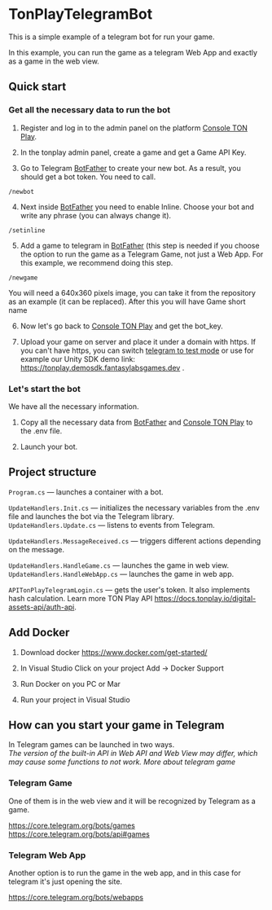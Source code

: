 # TonPlayTelegramBot

This is a simple example of a telegram bot for run your game.

In this example, you can run the game as a telegram Web App and exactly as a game in the web view.

## Quick start

### Get all the necessary data to run the bot

1. Register and log in to the admin panel on the platform [Console TON Play](https://console.tonplay.io/).

2. In the tonplay admin panel, create a game and get a Game API Key.

3. Go to Telegram [BotFather](https://t.me/botfather) to create your new bot. As a result, you should get a bot token.
You need to call.

`/newbot`

4. Next inside [BotFather](https://t.me/botfather) you need to enable Inline. Choose your bot and write any phrase (you can always change it). 

`/setinline`

5. Add a game to telegram in [BotFather](https://t.me/botfather) (this step is needed if you choose the option to run the game as a Telegram Game, not just a Web App. For this example, we recommend doing this step.

`/newgame`

You will need a 640x360 pixels image, you can take it from the repository as an example (it can be replaced).
After this you will have Game short name

6. Now let's go back to [Console TON Play](https://console.tonplay.io/) and get the bot_key.

7. Upload your game on server and place it under a domain with https. If you can't have https, you can switch [telegram to test mode](https://core.telegram.org/bots/webapps#using-bots-in-the-test-environment) 
or use for example our Unity SDK demo link: https://tonplay.demosdk.fantasylabsgames.dev .

### Let's start the bot
We have all the necessary information. 
1. Copy all the necessary data from [BotFather](https://t.me/botfather) and [Console TON Play](https://console.tonplay.io/) to the .env file.

2. Launch your bot.

## Project structure

`Program.cs` — launches a container with a bot.  

`UpdateHandlers.Init.cs` — initializes the necessary variables from the .env file and launches the bot via the Telegram library.   
`UpdateHandlers.Update.cs` — listens to events from Telegram.  

`UpdateHandlers.MessageReceived.cs` — triggers different actions depending on the message.  

`UpdateHandlers.HandleGame.cs` — launches the game in web view.  
`UpdateHandlers.HandleWebApp.cs` — launches the game in web app.  

`APITonPlayTelegramLogin.cs` — gets the user's token. It also implements hash calculation. Learn more TON Play API https://docs.tonplay.io/digital-assets-api/auth-api. 

## Add Docker

1. Download docker https://www.docker.com/get-started/ 
2. In Visual Studio Click on your project Add -> Docker Support 

3. Run Docker on you PC or Mar 
4. Run your project in Visual Studio

## How can you start your game in Telegram 

In Telegram games can be launched in two ways.   
_The version of the built-in API in Web API and Web View may differ, which may cause some functions to not work.
More about telegram game_

### Telegram Game

One of them is in the web view and it will be recognized by Telegram as a game. 

https://core.telegram.org/bots/games    
https://core.telegram.org/bots/api#games

### Telegram Web App

Another option is to run the game in the web app, and in this case for telegram it's just opening the site.

https://core.telegram.org/bots/webapps
